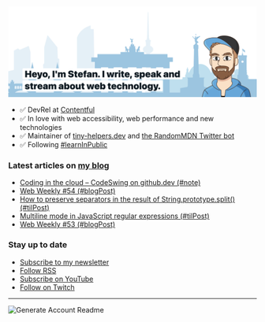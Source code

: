 <img alt="Heyo, I'm Stefan. I write and speak about web technology." src="https://raw.githubusercontent.com/stefanjudis/stefanjudis/main/screenshot.png">

- ✅ DevRel at [Contentful](https://www.contentful.com)
- ✅ In love with web accessibility, web performance and new technologies
- ✅ Maintainer of [tiny-helpers.dev](https://tiny-helpers.dev) and [the RandomMDN Twitter bot](https://twitter.com/randomMDN)
- ✅ Following [#learnInPublic](https://www.stefanjudis.com/today-i-learned/)
### Latest articles on [my blog](https://www.stefanjudis.com)

<!-- BLOG-POST-LIST:START -->
- [Coding in the cloud – CodeSwing on github.dev &lpar;#note&rpar;](https://www.stefanjudis.com/notes/coding-in-the-cloud-codeswing-on-github-dev/)
- [Web Weekly #54 &lpar;#blogPost&rpar;](https://www.stefanjudis.com/blog/web-weekly-54/)
- [How to preserve separators in the result of String.prototype.split&lpar;&rpar; &lpar;#tilPost&rpar;](https://www.stefanjudis.com/today-i-learned/how-to-preserve-separators-in-the-result-of-string-prototype-split/)
- [Multiline mode in JavaScript regular expressions &lpar;#tilPost&rpar;](https://www.stefanjudis.com/today-i-learned/multiline-mode-in-javascript-regular-expressions/)
- [Web Weekly #53 &lpar;#blogPost&rpar;](https://www.stefanjudis.com/blog/web-weekly-53/)
<!-- BLOG-POST-LIST:END -->

### Stay up to date

- [Subscribe to my newsletter](https://www.stefanjudis.com/newsletter/)
- [Follow RSS](https://www.stefanjudis.com/feeds/)
- [Subscribe on YouTube](https://youtube.com/c/stefanjudis)
- [Follow on Twitch](https://www.twitch.tv/stefanjudis)

---

![Generate Account Readme](https://github.com/stefanjudis/stefanjudis/workflows/Generate%20Account%20Readme/badge.svg)

